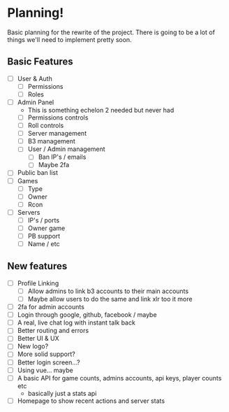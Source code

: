 # Planning!
Basic planning for the rewrite of the project. There is going to be a lot of things we'll need to implement pretty soon.

## Basic Features
- [ ] User & Auth
    - [ ] Permissions
    - [ ] Roles
- [ ] Admin Panel
    - This is something echelon 2 needed but never had
    - [ ] Permissions controls 
    - [ ] Roll controls
    - [ ] Server management
    - [ ] B3 management
    - [ ] User / Admin management
        - [ ] Ban IP's / emails
        - [ ] Maybe 2fa
- [ ] Public ban list
- [ ] Games
    - [ ] Type
    - [ ] Owner
    - [ ] Rcon 
- [ ] Servers
    - [ ] IP's / ports
    - [ ] Owner game
    - [ ] PB support
    - [ ] Name / etc

## New features
- [ ] Profile Linking
    - [ ] Allow admins to link b3 accounts to their main accounts
    - [ ] Maybe allow users to do the same and link xlr too it more 
- [ ] 2fa for admin accounts
- [ ] Login through google, github, facebook / maybe
- [ ] A real, live chat log with instant talk back
- [ ] Better routing and errors
- [ ] Better UI & UX
- [ ] New logo?
- [ ] More solid support?
- [ ] Better login screen...?
- [ ] Using vue... maybe
- [ ] A basic API for game counts, admins accounts, api keys, player counts etc
    - basically just a stats api
- [ ] Homepage to show recent actions and server stats